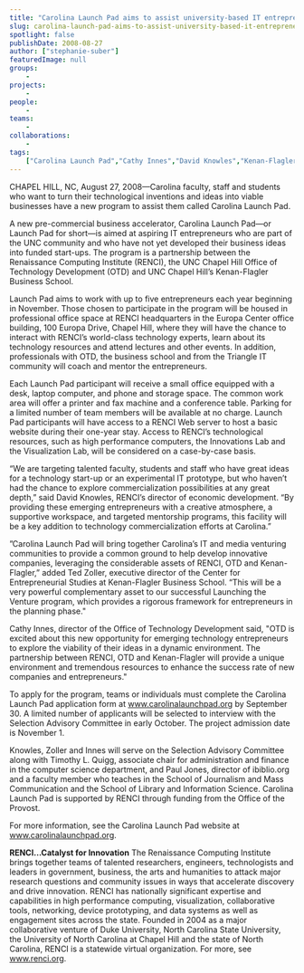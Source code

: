 ```yaml
---
title: "Carolina Launch Pad aims to assist university-based IT entrepreneurs"
slug: carolina-launch-pad-aims-to-assist-university-based-it-entrepreneurs
spotlight: false
publishDate: 2008-08-27
author: ["stephanie-suber"]
featuredImage: null
groups:
    - 
projects:
    - 
people:
    - 
teams: 
    - 
collaborations:
    - 
tags:
    ["Carolina Launch Pad","Cathy Innes","David Knowles","Kenan-Flagler Business School","Office of Technology Development (OTD)","Ted Zoller"]
---
```

CHAPEL HILL, NC, August 27, 2008—Carolina faculty, staff and students who want to turn their technological inventions and ideas into viable businesses have a new program to assist them called Carolina Launch Pad.<!--more-->

A new pre-commercial business accelerator, Carolina Launch Pad—or Launch Pad for short—is aimed at aspiring IT entrepreneurs who are part of the UNC community and who have not yet developed their business ideas into funded start-ups. The program is a partnership between the Renaissance Computing Institute (RENCI), the UNC Chapel Hill Office of Technology Development (OTD) and UNC Chapel Hill’s Kenan-Flagler Business School.

Launch Pad aims to work with up to five entrepreneurs each year beginning in November. Those chosen to participate in the program will be housed in professional office space at RENCI headquarters in the Europa Center office building, 100 Europa Drive, Chapel Hill, where they will have the chance to interact with RENCI’s world-class technology experts, learn about its technology resources and attend lectures and other events. In addition, professionals with OTD, the business school and from the Triangle IT community will coach and mentor the entrepreneurs.

Each Launch Pad participant will receive a small office equipped with a desk, laptop computer, and phone and storage space. The common work area will offer a printer and fax machine and a conference table. Parking for a limited number of team members will be available at no charge. Launch Pad participants will have access to a RENCI Web server to host a basic website during their one-year stay. Access to RENCI’s technological resources, such as high performance computers, the Innovations Lab and the Visualization Lab, will be considered on a case-by-case basis.

“We are targeting talented faculty, students and staff who have great ideas for a technology start-up or an experimental IT prototype, but who haven’t had the chance to explore commercialization possibilities at any great depth,” said David Knowles, RENCI’s director of economic development. “By providing these emerging entrepreneurs with a creative atmosphere, a supportive workspace, and targeted mentorship programs, this facility will be a key addition to technology commercialization efforts at Carolina.”

”Carolina Launch Pad will bring together Carolina’s IT and media venturing communities to provide a common ground to help develop innovative companies, leveraging the considerable assets of RENCI, OTD and Kenan-Flagler,” added Ted Zoller, executive director of the Center for Entrepreneurial Studies at Kenan-Flagler Business School. “This will be a very powerful complementary asset to our successful Launching the Venture program, which provides a rigorous framework for entrepreneurs in the planning phase."

Cathy Innes, director of the Office of Technology Development said, "OTD is excited about this new opportunity for emerging technology entrepreneurs to explore the viability of their ideas in a dynamic environment. The partnership between RENCI, OTD and Kenan-Flagler will provide a unique environment and tremendous resources to enhance the success rate of new companies and entrepreneurs."

To apply for the program, teams or individuals must complete the Carolina Launch Pad application form at www.carolinalaunchpad.org by September 30. A limited number of applicants will be selected to interview with the Selection Advisory Committee in early October. The project admission date is November 1.

Knowles, Zoller and Innes will serve on the Selection Advisory Committee along with Timothy L. Quigg, associate chair for administration and finance in the computer science department, and Paul Jones, director of ibiblio.org and a faculty member who teaches in the School of Journalism and Mass Communication and the School of Library and Information Science. Carolina Launch Pad is supported by RENCI through funding from the Office of the Provost.

For more information, see the Carolina Launch Pad website at <a href="http://www.carolinalaunchpad.org/" target="_blank">www.carolinalaunchpad.org</a>.

<strong>RENCI…Catalyst for Innovation</strong>
The Renaissance Computing Institute brings together teams of talented researchers, engineers, technologists and leaders in government, business, the arts and humanities to attack major research questions and community issues in ways that accelerate discovery and drive innovation. RENCI has nationally significant expertise and capabilities in high performance computing, visualization, collaborative tools, networking, device prototyping, and data systems as well as engagement sites across the state. Founded in 2004 as a major collaborative venture of Duke University, North Carolina State University, the University of North Carolina at Chapel Hill and the state of North Carolina, RENCI is a statewide virtual organization. For more, see <a href="https://www.renci.org/">www.renci.org</a>.

